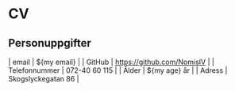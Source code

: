# CV

## Personuppgifter

| email | ${my email} |
| GitHub | https://github.com/NomisIV |
| Telefonnummer | 072-40 60 115 |
| Ålder | ${my age} år |
| Adress | Skogslyckegatan 86 |
